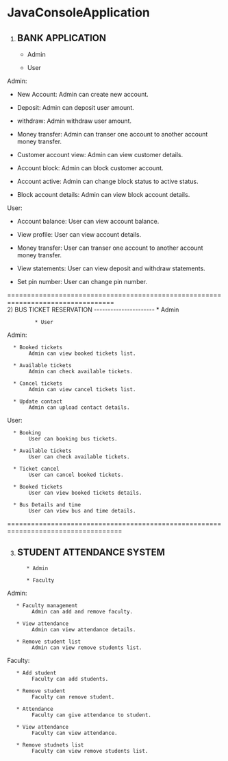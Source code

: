 # JavaConsoleApplication

1) BANK APPLICATION
   ----------------
      * Admin
      
      * User

Admin:

   * New Account:
         Admin can create new account.
         
   * Deposit:
         Admin can deposit user amount.
         
   * withdraw:
         Admin withdraw user amount.
         
   * Money transfer:
         Admin can transer one account to another account money transfer.
         
   * Customer account view:
         Admin can view customer details.
         
   * Account block:
         Admin can block customer account.
         
   * Account active:
         Admin can change block status to active status.
         
   * Block account details:
         Admin can view block account details.

User:

   * Account balance:
         User can view account balance.
         
   * View profile:
         User can view account details.
         
   * Money transfer:
         User can transer one account to another account money transfer.
         
   * View statements:
         User can view deposit and withdraw statements.
         
   * Set pin number:
         User can change pin number.
         
         
   =================================================================================      
   2)  BUS TICKET RESERVATION
       ----------------------
             * Admin
             
             * User
       
   Admin:
   
      * Booked tickets
           Admin can view booked tickets list.
           
      * Available tickets
           Admin can check available tickets.
           
      * Cancel tickets
           Admin can view cancel tickets list.
           
      * Update contact
           Admin can upload contact details.
           
   User:
   
      * Booking
           User can booking bus tickets.
           
      * Available tickets
           User can check available tickets.
           
      * Ticket cancel
           User can cancel booked tickets.
           
      * Booked tickets
           User can view booked tickets details.
           
      * Bus Details and time
           User can view bus and time details.
   
 ===================================================================================
 
 3) STUDENT ATTENDANCE SYSTEM
    -------------------------
           * Admin
           
           * Faculty
  
  Admin:
  
       * Faculty management 
            Admin can add and remove faculty.
            
       * View attendance
            Admin can view attendance details.
            
       * Remove student list
            Admin can view remove students list.
            
  Faculty:
  
       * Add student
            Faculty can add students.
            
       * Remove student
            Faculty can remove student.
            
       * Attendance
            Faculty can give attendance to student.
            
       * View attendance
            Faculty can view attendance.
            
       * Remove studnets list
            Faculty can view remove students list.
